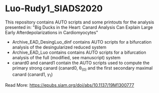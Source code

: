 # Luo-Rudy1_SIADS2020
This repository contains AUTO scripts and some printouts for the analysis presented in:
"Big Ducks in the Heart: Canard Analysis Can Explain Large Early Afterdepolarizations in Cardiomyocytes"

- Archive_EAD_DesingLuo_dinf contains AUTO scripts for a bifurcation analysis of the desingularized reduced system
- Archive_EAD_Luo contains contains AUTO scripts for a bifurcation analysis of the full (modified, see manuscript) system
- canard0 and canard1 contain the AUTO scripts used to compute the primary strong canard (canard0, &theta;<sub>(0)</sub> and the first secondary maximal canard (canard1, $\gamma_1$)

Read More: https://epubs.siam.org/doi/abs/10.1137/19M1300777
